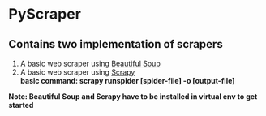 # PyScraper

## Contains two implementation of scrapers

1. A basic web scraper using [Beautiful Soup](https://www.crummy.com/software/BeautifulSoup/bs4/doc/)<br>
2. A basic web scraper using [Scrapy](https://scrapy.org/)<br>
**basic command: scrapy runspider [spider-file] -o [output-file]**

**Note: Beautiful Soup and Scrapy have to be installed in virtual env to get started**
